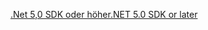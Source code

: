 [<span data-ttu-id="f465a-101">.Net 5,0 SDK oder höher</span><span class="sxs-lookup"><span data-stu-id="f465a-101">.NET 5.0 SDK or later</span></span>](https://dotnet.microsoft.com/download/dotnet-core/5.0)
